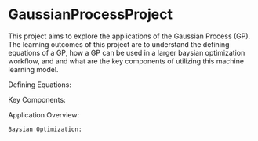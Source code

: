 # GaussianProcessProject

This project aims to explore the applications of the Gaussian Process (GP). The learning outcomes of this project are to understand the defining equations of a GP, how a GP can be used in a larger baysian optimization workflow, and and what are the key components of utilizing this machine learning model. 

Defining Equations:

Key Components:

Application Overview:

    Baysian Optimization:
    
    



